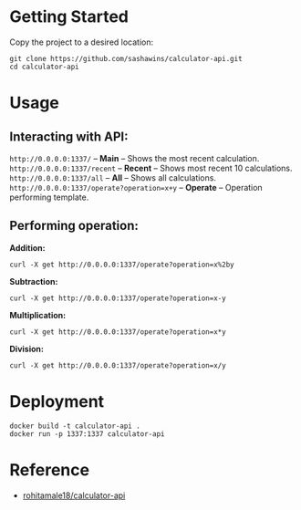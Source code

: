 # Getting Started

Copy the project to a desired location:

    git clone https://github.com/sashawins/calculator-api.git
    cd calculator-api

# Usage

## Interacting with API:

`http://0.0.0.0:1337/` – **Main** – Shows the most recent calculation.  
`http://0.0.0.0:1337/recent` – **Recent** – Shows most recent 10 calculations.  
`http://0.0.0.0:1337/all` – **All** – Shows all calculations.  
`http://0.0.0.0:1337/operate?operation=x+y` – **Operate** – Operation performing template.

## Performing operation:

**Addition:**

    curl -X get http://0.0.0.0:1337/operate?operation=x%2by

**Subtraction:**

    curl -X get http://0.0.0.0:1337/operate?operation=x-y

**Multiplication:**

    curl -X get http://0.0.0.0:1337/operate?operation=x*y

**Division:**

    curl -X get http://0.0.0.0:1337/operate?operation=x/y

# Deployment

    docker build -t calculator-api .
    docker run -p 1337:1337 calculator-api

# Reference

- [rohitamale18/calculator-api](https://github.com/rohitamale18/calculator-api)
